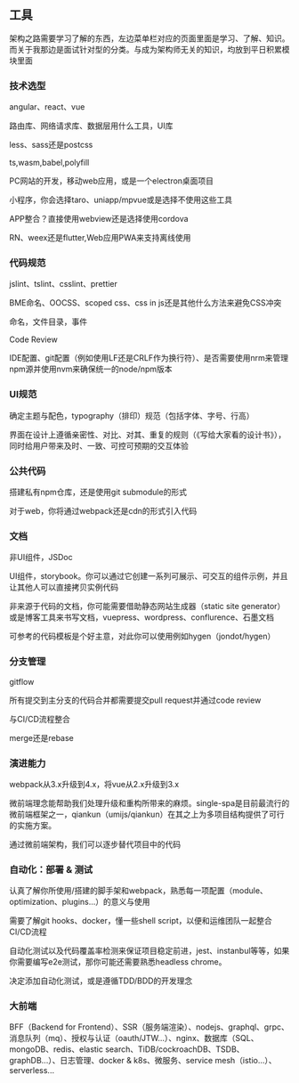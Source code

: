 ## 工具

架构之路需要学习了解的东西，左边菜单栏对应的页面里面是学习、了解、知识。而关于我那边是面试针对型的分类。与成为架构师无关的知识，均放到平日积累模块里面

### 技术选型

angular、react、vue

路由库、网络请求库、数据层用什么工具，UI库

less、sass还是postcss

ts,wasm,babel,polyfill

PC网站的开发，移动web应用，或是一个electron桌面项目

小程序，你会选择taro、uniapp/mpvue或是选择不使用这些工具

APP整合？直接使用webview还是选择使用cordova

RN、weex还是flutter,Web应用PWA来支持离线使用

### 代码规范

jslint、tslint、csslint、prettier

BME命名、OOCSS、scoped css、css in js还是其他什么方法来避免CSS冲突

命名，文件目录，事件

Code Review

IDE配置、git配置（例如使用LF还是CRLF作为换行符）、是否需要使用nrm来管理npm源并使用nvm来确保统一的node/npm版本

### UI规范

确定主题与配色，typography（排印）规范（包括字体、字号、行高）

界面在设计上遵循亲密性、对比、对其、重复的规则（《写给大家看的设计书》），同时给用户带来及时、一致、可控可预期的交互体验

### 公共代码

搭建私有npm仓库，还是使用git submodule的形式

对于web，你将通过webpack还是cdn的形式引入代码

### 文档

非UI组件，JSDoc

UI组件，storybook。你可以通过它创建一系列可展示、可交互的组件示例，并且让其他人可以直接拷贝实例代码

非来源于代码的文档，你可能需要借助静态网站生成器（static site generator）或是博客工具来书写文档，vuepress、wordpress、conflurence、石墨文档

可参考的代码模板是个好主意，对此你可以使用例如hygen（jondot/hygen）

### 分支管理

gitflow

所有提交到主分支的代码合并都需要提交pull request并通过code review

与CI/CD流程整合

merge还是rebase

### 演进能力

webpack从3.x升级到4.x，将vue从2.x升级到3.x

微前端理念能帮助我们处理升级和重构所带来的麻烦。single-spa是目前最流行的微前端框架之一，qiankun（umijs/qiankun）在其之上为多项目结构提供了可行的实施方案。

通过微前端架构，我们可以逐步替代项目中的代码

### 自动化：部署 & 测试

认真了解你所使用/搭建的脚手架和webpack，熟悉每一项配置（module、optimization、plugins...）的意义与使用

需要了解git hooks、docker，懂一些shell script，以便和运维团队一起整合CI/CD流程

自动化测试以及代码覆盖率检测来保证项目稳定前进，jest、instanbul等等，如果你需要编写e2e测试，那你可能还需要熟悉headless chrome。

决定添加自动化测试，或是遵循TDD/BDD的开发理念

### 大前端

BFF（Backend for Frontend）、SSR（服务端渲染）、nodejs、graphql、grpc、消息队列（mq）、授权与认证（oauth/JTW...）、nginx、数据库（SQL、mongoDB、redis、elastic search、TiDB/cockroachDB、TSDB、graphDB...）、日志管理、docker & k8s、微服务、service mesh（istio...）、serverless...

